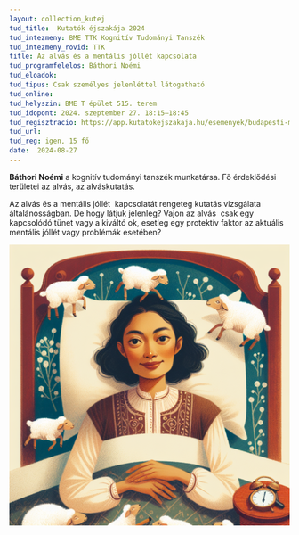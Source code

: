 ```yaml
---
layout: collection_kutej
tud_title:  Kutatók éjszakája 2024
tud_intezmeny: BME TTK Kognitív Tudományi Tanszék
tud_intezmeny_rovid: TTK
title: Az alvás és a mentális jóllét kapcsolata
tud_programfelelos: Báthori Noémi
tud_eloadok: 
tud_tipus: Csak személyes jelenléttel látogatható
tud_online: 
tud_helyszin: BME T épület 515. terem
tud_idopont: 2024. szeptember 27. 18:15–18:45
tud_regisztracio: https://app.kutatokejszakaja.hu/esemenyek/budapesti-muszaki-es-gazdasagtudomanyi-egyetem-bme/az-alvas-es-a-mentalis-jollet-kapcsolata
tud_url: 
tud_reg: igen, 15 fő
date:  2024-08-27
---
```



**Báthori Noémi** a kognitív tudományi tanszék munkatársa. Fő érdeklődési területei az alvás, az alváskutatás.

Az alvás és a mentális jóllét  kapcsolatát rengeteg kutatás vizsgálata általánosságban. De hogy látjuk jelenleg? Vajon az alvás  csak egy kapcsolódó tünet vagy a kiváltó ok, esetleg egy protektív faktor az aktuális mentális jóllét vagy problémák esetében?

![Az alvás és a mentális jóllét kapcsolata](../2024/images/bathori_program.png)
